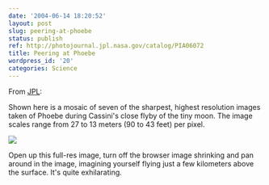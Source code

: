 ```yaml
---
date: '2004-06-14 18:20:52'
layout: post
slug: peering-at-phoebe
status: publish
ref: http://photojournal.jpl.nasa.gov/catalog/PIA06072
title: Peering at Phoebe
wordpress_id: '20'
categories: Science
---
```


From
[JPL](http://photojournal.jpl.nasa.gov/catalog/PIA06072):

Shown here is a mosaic of seven of the sharpest, highest resolution images taken of Phoebe during Cassini's close flyby of the tiny moon. The image scales range from 27 to 13 meters (90 to 43 feet) per pixel.

![](https://photojournal.jpl.nasa.gov/jpeg/PIA06072.jpg)

Open up this full-res image, turn off the browser image shrinking and pan around in the image, imagining yourself flying just a few kilometers above the surface.  It's quite exhilarating.

